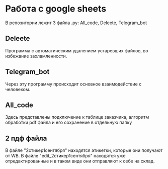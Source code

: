 # Работа с google sheets

В репозитории лежит 3 файла .py: All_code, Deleete, Telegram_bot

## Deleete
Программа с автоматическим удалением устаревших файлов, во избежание захламленности.

## Telegram_bot
Через эту программу происходит основное взаимодействие с человеком.

## All_code
Здесь представлены подключение к таблице заказчика, алгоритм обработки pdf файла и его сохранение в отдельную папку

## 2 пдф файла
В файле "2стикер1сентября" находятся этикетки, которые они получают от WB. 
В файле "edit_2стикер1сентября" находятся уже отредактированные и в таком виде они отправляют к себе на склад.
